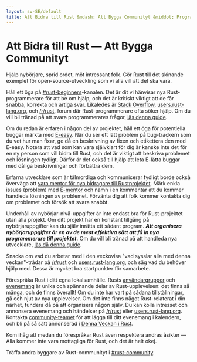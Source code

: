 ```yaml
---
layout: sv-SE/default
title: Att Bidra till Rust &mdash; Att Bygga Communityt &middot; Programmeringsspråket Rust
---
```


# Att Bidra till Rust &mdash; Att Bygga Communityt

Hjälp nybörjare, sprid ordet, möt intressant folk. Gör Rust till det skinande
exemplet för open-source-utveckling som vi alla vill att det ska vara.

Håll ett öga på [#rust-beginners]-kanalen. Det är dit vi hänvisar nya
Rust-programmerare för att be om hjälp, och det är kritiskt viktigt att de
får snabba, korrekta och artiga svar. Likaledes är [Stack Overflow],
[users.rust-lang.org], och [/r/rust], forum där Rust-programmerare ofta söker
hjälp. Om du vill bli tränad på att svara programmerares frågor, [läs denna guide][helpful].

Om du redan är erfaren i någon del av projektet, håll ett öga för potentiella
buggar märkta med [E-easy]. När du ser ett lätt problem på bug-trackern som du
vet hur man fixar, ge då en beskrivning av fixen och etikettera den med E-easy.
Notera att vad som kan vara självklart för dig är kanske inte det för en ny
person som vill bidra till Rust, och det är viktigt att beskriva problemet och
lösningen tydligt. Därför är det också till hjälp att leta E-lätta buggar
med dåliga beskrivningar och förbättra dem.

Erfarna utvecklare som är tålmordiga och kommunicerar tydligt borde också
överväga att [vara mentor för nya bidragare till Rustprojektet][mentor]. Märk
enkla issues (problem) med [E-mentor] och nämn i en kommentar att du kommer
handleda lösningen av problemet. Förvänta dig att folk kommer kontakta dig om
problemet och försök att svara snabbt.

Underhåll av nybörjar-nivå-uppgifter är inte endast bra för Rust-projektet
utan alla projekt. Om ditt projekt har en konstant tillgång på nybörjaruppgifter
kan du själv inrätta ett sådant program. ***Att organisera nybörjaruppgifter
är en av de mest effektiva sätt att få in nya programmerare till projektet.***
Om du vill bli tränad på att handleda nya utvecklare, [läs då denna guide][mentor-guide].

Snacka om vad du arbetar med i den veckovisa "vad sysslar alla med denna veckan"-trådar
på [/r/rust] och [users.rust-lang.org], och säg vad du behöver hjälp med. Dessa är
mycket bra startpunkter för samarbete.

Förespråka Rust i ditt egna lokalsamhälle. Rusts [användargrupper][user groups]
och [evenemang][events] är unika och spännande delar av Rust-upplevelsen: det
finns så många, och de finns överallt! Om du inte har vart på sådana
tillställningar, gå och njut av nya upplevelser. Om det inte finns något Rust-relaterat
i din närhet, fundera då på att organisera någon själv. Du kan kolla intresset och
annonsera evenemang och händelser på [/r/rust] eller [users.rust-lang.org]. Kontakta
[community-teamet][community team] för att lägga till ditt evenemang i kalendern,
och bli på så sätt annonserad i [Denna Veckan i Rust][This Week in Rust].

Kom ihåg att medan du förespråkar Rust även respektera andras åsikter &mdash;
Alla kommer inte vara mottagliga för Rust, och det är helt okej.

Träffa andra byggare av Rust-communityt i [#rust-community].

<!--
Other ideas:
TWIR, podcasts.

experience reports
conf talks

Conduct training on Rust. (link to training material).
-->

[#rust-beginners]: https://client00.chat.mibbit.com/?server=irc.mozilla.org&channel=%23rust-beginners
[#rust-community]: https://client00.chat.mibbit.com/?server=irc.mozilla.org&channel=%23rust-community
[/r/rust]: https://reddit.com/r/rust
[E-easy]: https://github.com/rust-lang/rust/issues?q=is%3Aopen+is%3Aissue+label%3AE-easy
[E-mentor]: https://github.com/rust-lang/rust/issues?q=is%3Aopen+is%3Aissue+label%3AE-easy+label%3AE-mentor
[Stack Overflow]: https://stackoverflow.com/questions/tagged/rust
[This Week in Rust]: https://this-week-in-rust.org
[community team]: https://www.rust-lang.org/team.html#Community
[events]: https://www.google.com/calendar/embed?src=apd9vmbc22egenmtu5l6c5jbfc@group.calendar.google.com
[helpful]: https://codeblog.jonskeet.uk/2009/02/17/answering-technical-questions-helpfully/
[mentor]: https://users.rust-lang.org/t/mentoring-newcomers-to-the-rust-ecosystem/3088
[mentor-guide]: https://manishearth.github.io/blog/2016/01/03/making-your-open-source-project-newcomer-friendly/
[user groups]: user-groups.html
[users.rust-lang.org]: https://users.rust-lang.org

